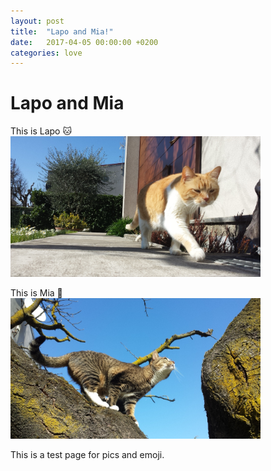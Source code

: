 ```yaml
---
layout: post
title:  "Lapo and Mia!"
date:   2017-04-05 00:00:00 +0200
categories: love
---
```

Lapo and Mia
===
This is Lapo :cat:  
<img src="/assets/Lapo.jpg" alt="Lapo" width="400" />  

This is Mia :gem:  
<img src="/assets/Mia.jpg" alt="Lapo" width="400" />  

This is a test page for pics and emoji.
